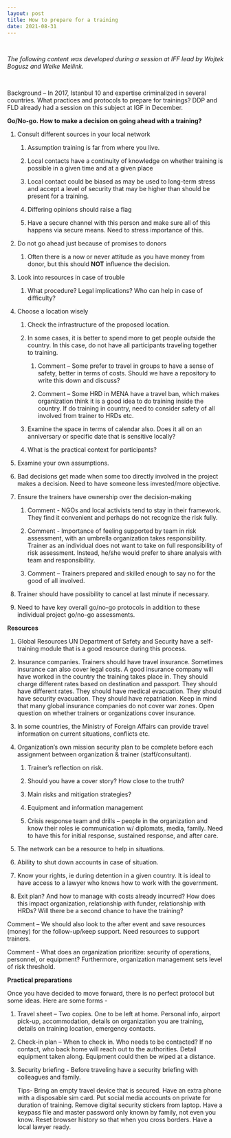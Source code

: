 ```yaml
---
layout: post
title: How to prepare for a training
date: 2021-08-31
---
```


<body class="mceContentBody aui-theme-default wiki-content fullsize">
<p> </p> <p><em>The following content was developed during a session at IFF lead by Wojtek Bogusz and Weike Meilink.</em></p><p> </p><p>Background – In 2017, Istanbul 10 and expertise criminalized in several countries. What practices and protocols to prepare for trainings? DDP and FLD already had a session on this subject at IGF in December.</p><p><strong>Go/No-go. How to make a decision on going ahead with a training? </strong></p><ol><li><p>Consult different sources in your local network</p><ol><li><p>Assumption training is far from where you live.</p></li><li><p>Local contacts have a continuity of knowledge on whether training is possible in a given time and at a given place</p></li><li><p>Local contact could be biased as may be used to long-term stress and accept a level of security that may be higher than should be present for a training.</p></li><li><p>Differing opinions should raise a flag</p></li><li><p>Have a secure channel with this person and make sure all of this happens via secure means. Need to stress importance of this.</p></li></ol></li><li><p>Do not go ahead just because of promises to donors</p><ol><li><p>Often there is a now or never attitude as you have money from donor, but this should <strong>NOT</strong> influence the decision.</p></li></ol></li><li><p>Look into resources in case of trouble</p><ol><li><p>What procedure? Legal implications? Who can help in case of difficulty?</p></li></ol></li><li><p>Choose a location wisely</p><ol><li><p>Check the infrastructure of the proposed location.</p></li><li><p>In some cases, it is better to spend more to get people outside the country. In this case, do not have all participants traveling together to training.</p><ol><li><p>Comment – Some prefer to travel in groups to have a sense of safety, better in terms of costs. Should we have a repository to write this down and discuss?</p></li><li><p>Comment – Some HRD in MENA have a travel ban, which makes organization think it is a good idea to do training inside the country. If do training in country, need to consider safety of all involved from trainer to HRDs etc.</p></li></ol></li><li><p>Examine the space in terms of calendar also. Does it all on an anniversary or specific date that is sensitive locally?</p></li><li><p>What is the practical context for participants?</p></li></ol></li><li><p>Examine your own assumptions.</p></li><li><p>Bad decisions get made when some too directly involved in the project makes a decision. Need to have someone less invested/more objective.</p></li><li><p>Ensure the trainers have ownership over the decision-making</p><ol><li><p>Comment - NGOs and local activists tend to stay in their framework. They find it convenient and perhaps do not recognize the risk fully.</p></li><li><p>Comment - Importance of feeling supported by team in risk assessment, with an umbrella organization takes responsibility. Trainer as an individual does not want to take on full responsibility of risk assessment. Instead, he/she would prefer to share analysis with team and responsibility.</p></li><li><p>Comment – Trainers prepared and skilled enough to say no for the good of all involved.</p></li></ol></li><li><p>Trainer should have possibility to cancel at last minute if necessary.</p></li><li><p>Need to have key overall go/no-go protocols in addition to these individual project go/no-go assessments.</p></li></ol><p><strong>Resources </strong></p><ol><li><p>Global Resources UN Department of Safety and Security have a self-training module that is a good resource during this process.</p></li><li><p>Insurance companies. Trainers should have travel insurance. Sometimes insurance can also cover legal costs. A good insurance company will have worked in the country the training takes place in. They should charge different rates based on destination and passport. They should have different rates. They should have medical evacuation. They should have security evacuation. They should have repatriation. Keep in mind that many global insurance companies do not cover war zones. Open question on whether trainers or organizations cover insurance.</p></li><li><p>In some countries, the Ministry of Foreign Affairs can provide travel information on current situations, conflicts etc.</p></li><li><p>Organization’s own mission security plan to be complete before each assignment between organization &amp; trainer (staff/consultant).</p><ol><li><p>Trainer’s reflection on risk.</p></li><li><p>Should you have a cover story? How close to the truth?</p></li><li><p>Main risks and mitigation strategies?</p></li><li><p>Equipment and information management</p></li><li><p>Crisis response team and drills – people in the organization and know their roles ie communication w/ diplomats, media, family. Need to have this for initial response, sustained response, and after care.</p></li></ol></li><li><p>The network can be a resource to help in situations.</p></li><li><p>Ability to shut down accounts in case of situation.</p></li><li><p>Know your rights, ie during detention in a given country. It is ideal to have access to a lawyer who knows how to work with the government.</p></li><li><p>Exit plan? And how to manage with costs already incurred? How does this impact organization, relationship with funder, relationship with HRDs? Will there be a second chance to have the training?</p></li></ol><p>Comment – We should also look to the after event and save resources (money) for the follow-up/keep support. Need resources to support trainers.</p><p>Comment - What does an organization prioritize: security of operations, personnel, or equipment? Furthermore, organization management sets level of risk threshold.</p><p><strong>Practical preparations</strong></p><p>Once you have decided to move forward, there is no perfect protocol but some ideas. Here are some forms -</p><ol><li><p>Travel sheet – Two copies. One to be left at home. Personal info, airport pick-up, accommodation, details on organization you are training, details on training location, emergency contacts.</p></li><li><p>Check-in plan – When to check in. Who needs to be contacted? If no contact, who back home will reach out to the authorities. Detail equipment taken along. Equipment could then be wiped at a distance.</p></li><li><p>Security briefing - Before traveling have a security briefing with colleagues and family.</p></li></ol><p style="margin-left: 0.25in;">Tips- Bring an empty travel device that is secured. Have an extra phone with a disposable sim card. Put social media accounts on private for duration of training. Remove digital security stickers from laptop. Have a keypass file and master password only known by family, not even you know. Reset browser history so that when you cross borders. Have a local lawyer ready.</p>
<p> </p>
</body>